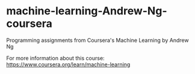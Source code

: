 # machine-learning-Andrew-Ng-coursera
Programming assignments from Coursera's Machine Learning by Andrew Ng

For more information about this course: https://www.coursera.org/learn/machine-learning
